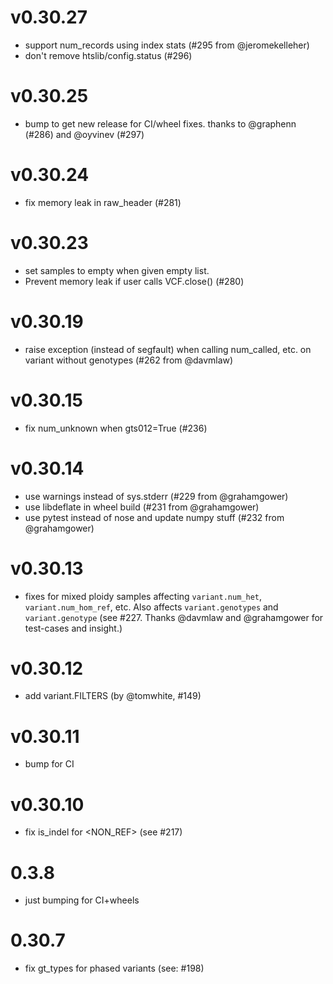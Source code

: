 # v0.30.27

+ support num_records using index stats (#295 from @jeromekelleher)
+ don't remove htslib/config.status (#296)

# v0.30.25
+ bump to get new release for CI/wheel fixes. thanks to @graphenn (#286) and @oyvinev (#297)

# v0.30.24
+ fix memory leak in raw_header (#281)

# v0.30.23
+ set samples to empty when given empty list.
+ Prevent memory leak if user calls VCF.close() (#280)

# v0.30.19
+ raise exception (instead of segfault) when calling num_called, etc. on variant without genotypes (#262 from @davmlaw)

# v0.30.15
+ fix num_unknown when gts012=True (#236)

# v0.30.14
+ use warnings instead of sys.stderr (#229 from @grahamgower)
+ use libdeflate in wheel build (#231 from @grahamgower)
+ use pytest instead of nose and update numpy stuff (#232 from @grahamgower)

# v0.30.13
+ fixes for mixed ploidy samples affecting `variant.num_het`,
  `variant.num_hom_ref`, etc. Also affects `variant.genotypes` and
  `variant.genotype` (see #227. Thanks @davmlaw and  @grahamgower for
  test-cases and insight.)

# v0.30.12
+ add variant.FILTERS (by @tomwhite, #149)

# v0.30.11
+ bump for CI

# v0.30.10
+ fix is_indel for <NON_REF> (see #217)

# 0.3.8
+ just bumping for CI+wheels

# 0.30.7
+ fix gt_types for phased variants (see: #198)
